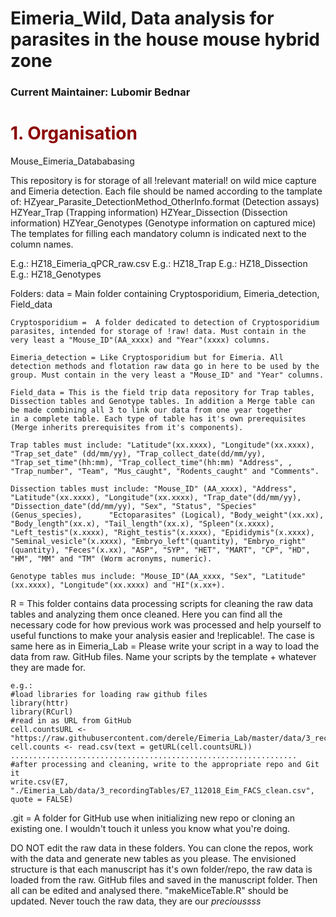 # Eimeria_Wild, Data analysis for parasites in the house mouse hybrid zone  

###  Current Maintainer: Lubomir Bednar

# <span style="color:darkred">1. Organisation<span>

Mouse_Eimeria_Datababasing


This repository is for storage of all !relevant material! on wild mice capture and Eimeria detection. Each file should be named according to the tamplate of:
HZyear_Parasite_DetectionMethod_OtherInfo.format (Detection assays)
HZYear_Trap (Trapping information)
HZYear_Dissection (Dissection information)
HZYear_Genotypes (Genotype information on captured mice)
The templates for filling each mandatory column is indicated next to the column names.

E.g.: HZ18_Eimeria_qPCR_raw.csv
E.g.: HZ18_Trap
E.g.: HZ18_Dissection
E.g.: HZ18_Genotypes

Folders:
data = Main folder containing Cryptosporidium, Eimeria_detection, Field_data
	
	Cryptosporidium =  A folder dedicated to detection of Cryptosporidium parasites, intended for storage of !raw! data. Must contain in the very least a "Mouse_ID"(AA_xxxx) and "Year"(xxxx) columns.

	Eimeria_detection = Like Cryptosporidium but for Eimeria. All detection methods and flotation raw data go in here to be used by the group. Must contain in the very least a "Mouse_ID" and "Year" columns.

	Field_data = This is the field trip data repository for Trap tables, Dissection tables and Genotype tables. In addition a Merge table can be made combining all 3 to link our data from one year together 		in a complete table. Each type of table has it's own prerequisites (Merge inherits prerequisites from it's components). 
	
	Trap tables must include: "Latitude"(xx.xxxx), "Longitude"(xx.xxxx), "Trap_set_date" (dd/mm/yy), "Trap_collect_date(dd/mm/yy), "Trap_set_time"(hh:mm), "Trap_collect_time"(hh:mm) "Address", , 		"Trap_number", "Team", "Mus_caught", "Rodents_caught" and "Comments".
	
	Dissection tables must include: "Mouse_ID" (AA_xxxx), "Address", "Latitude"(xx.xxxx), "Longitude"(xx.xxxx), "Trap_date"(dd/mm/yy), "Dissection_date"(dd/mm/yy), "Sex", "Status", "Species"(Genus_species), 		"Ectoparasites" (Logical), "Body_weight"(xx.xx), "Body_length"(xx.x), "Tail_length"(xx.x), "Spleen"(x.xxxx), "Left_testis"(x.xxxx), "Right_testis"(x.xxxx), "Epididymis"(x.xxxx), 	  	 		"Seminal_vesicle"(x.xxxx), "Embryo_left"(quantity), "Embryo_right"(quantity), "Feces"(x.xx), "ASP", "SYP", "HET", "MART", "CP", "HD", "HM", "MM" and "TM" (Worm acronyms, numeric).
	
	Genotype tables mus include: "Mouse_ID"(AA_xxxx, "Sex", "Latitude"(xx.xxxx), "Longitude"(xx.xxxx) and "HI"(x.xx+).


R = This folder contains data processing scripts for cleaning the raw data tables and analyzing them once cleaned. Here you can find all the necessary code for how previous work was processed and help yourself to useful functions to make your analysis easier and !replicable!. The case is same here as in Eimeria_Lab = Please write your script in a way to load the data from raw. GitHub files. Name your scripts by the template + whatever they are made for.

	e.g.: 
	#load libraries for loading raw github files
	library(httr)
	library(RCurl)
	#read in as URL from GitHub
	cell.countsURL <- "https://raw.githubusercontent.com/derele/Eimeria_Lab/master/data/3_recordingTables/E7_112018_Eim_FACS_cell_counts_processed.csv"
	cell.counts <- read.csv(text = getURL(cell.countsURL)) 
	................................................................
	#after processing and cleaning, write to the appropriate repo and Git it
	write.csv(E7, "./Eimeria_Lab/data/3_recordingTables/E7_112018_Eim_FACS_clean.csv", quote = FALSE)

.git = A folder for GitHub use when initializing new repo or cloning an existing one. I wouldn't touch it unless you know what you're doing.

DO NOT edit the raw data in these folders. You can clone the repos, work with the data and generate new tables as you please. The envisioned structure is that each manuscript has it's own folder/repo, the raw data is loaded from the raw. GitHub files and saved in the manuscript folder. Then all can be edited and analysed there.
 "makeMiceTable.R" should be updated. Never touch the raw data, they are our *precioussss*
